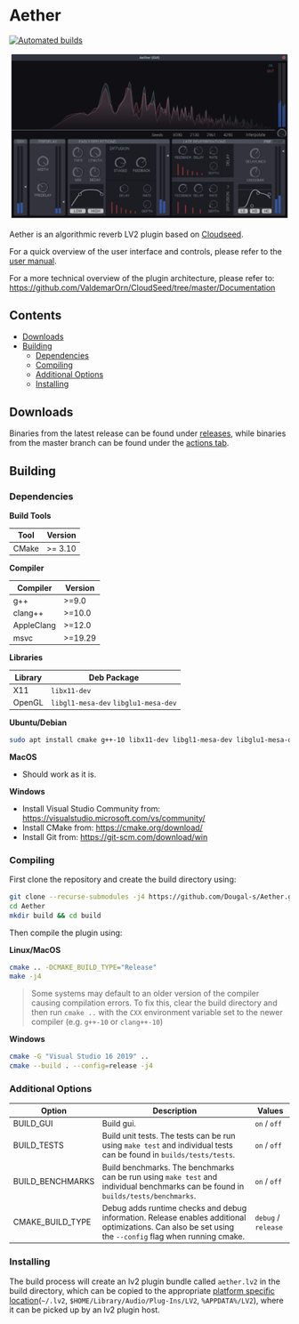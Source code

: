 # Aether

[![Automated builds](https://github.com/Dougal-s/Aether/workflows/Automated%20builds/badge.svg?branch=master&event=push)](https://github.com/Dougal-s/Aether/actions/workflows/build.yml?query=branch%3Amaster)

![screenshot of the Aether UI](screenshot.png)

Aether is an algorithmic reverb LV2 plugin based on [Cloudseed](https://github.com/ValdemarOrn/CloudSeed).

For a quick overview of the user interface and controls, please refer to the [user manual](usermanual/USERMANUAL.md).

For a more technical overview of the plugin architecture, please refer to:
https://github.com/ValdemarOrn/CloudSeed/tree/master/Documentation

## Contents
* [Downloads](#Downloads)
* [Building](#Building)
	* [Dependencies](#dependencies)
	* [Compiling](#compiling)
	* [Additional Options](#additional-options)
	* [Installing](#installing)

## Downloads
Binaries from the latest release can be found under [releases](https://github.com/Dougal-s/Aether/releases), while binaries from the master branch can be found under the [actions tab](https://github.com/Dougal-s/Aether/actions/workflows/build.yml?query=branch%3Amaster).

## Building

### Dependencies

**Build Tools**

| Tool  | Version |
| ----- | ------- |
| CMake | >= 3.10 |

**Compiler**

| Compiler | Version |
| -------- | ------- |
| g++      | >=9.0  |
| clang++  | >=10.0  |
| AppleClang  | >=12.0  |
| msvc     | >=19.29 |

**Libraries**

| Library | Deb Package  |
| ------- | ------------ |
| X11     | `libx11-dev` |
| OpenGL  | `libgl1-mesa-dev` `libglu1-mesa-dev` |

**Ubuntu/Debian**
```bash
sudo apt install cmake g++-10 libx11-dev libgl1-mesa-dev libglu1-mesa-dev
```

**MacOS**
* Should work as it is.

**Windows**
* Install Visual Studio Community from: https://visualstudio.microsoft.com/vs/community/
* Install CMake from: https://cmake.org/download/
* Install Git from: https://git-scm.com/download/win

### Compiling

First clone the repository and create the build directory using:
```bash
git clone --recurse-submodules -j4 https://github.com/Dougal-s/Aether.git
cd Aether
mkdir build && cd build
```

Then compile the plugin using:

**Linux/MacOS**
```bash
cmake .. -DCMAKE_BUILD_TYPE="Release"
make -j4
```
> Some systems may default to an older version of the compiler causing compilation errors. To fix this, clear the build directory and then run `cmake ..` with the `CXX` environment variable set to the newer compiler (e.g. `g++-10` or `clang++-10`)

**Windows**
```bash
cmake -G "Visual Studio 16 2019" ..
cmake --build . --config=release -j4
```

### Additional Options

| Option      | Description | Values   |
| ----------- | ----------- | -------- |
| BUILD_GUI | Build gui.  | `on` / `off` |
| BUILD_TESTS | Build unit tests. The tests can be run using `make test` and individual tests can be found in `builds/tests/tests`. | `on` / `off` |
| BUILD_BENCHMARKS | Build benchmarks. The benchmarks can be run using `make test` and individual benchmarks can be found in `builds/tests/benchmarks`. | `on` / `off` |
| CMAKE_BUILD_TYPE | Debug adds runtime checks and debug information. Release enables additional optimizations. Can also be set using the `--config` flag when running cmake.  | `debug` / `release` |

### Installing

The build process will create an lv2 plugin bundle called `aether.lv2` in the build directory, which can be copied to the appropriate [platform specific location](https://lv2plug.in/pages/filesystem-hierarchy-standard.html)(`~/.lv2`, `$HOME/Library/Audio/Plug-Ins/LV2`, `%APPDATA%/LV2`), where it can be picked up by an lv2 plugin host.
